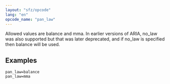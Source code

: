 ```yaml
---
layout: "sfz/opcode"
lang: "en"
opcode_name: "pan_law"
---
```

Allowed values are balance and mma. In earlier versions of ARIA,
no_law was also supported but that was later deprecated,
and if no_law is specified then balance will be used.

## Examples

```
pan_law=balance
pan_law=mma
```
